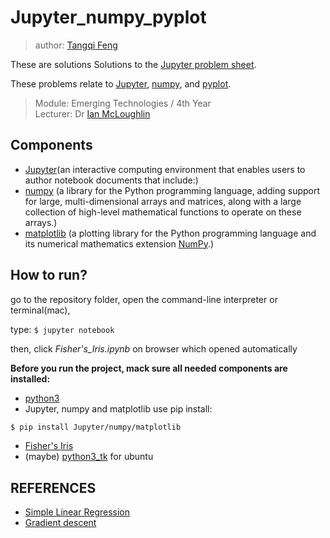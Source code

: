 # Jupyter_numpy_pyplot

> author: [Tangqi Feng](https://tangqifeng.github.io/)

These are solutions Solutions to the [Jupyter problem sheet](https://github.com/TangqiFeng/Jupyter_numpy_pyplot/wiki/Problem-set:-Jupyter,-pyplot-and-numpy). 

These problems relate to [Jupyter](https://jupyter-notebook.readthedocs.io/en/latest/examples/Notebook/Notebook%20Basics.html), [numpy](https://docs.scipy.org/doc/numpy-dev/user/quickstart.html), and [pyplot](https://matplotlib.org/users/pyplot_tutorial.html).

> Module: Emerging Technologies / 4th Year  
> Lecturer: Dr [Ian McLoughlin](https://ianmcloughlin.github.io/) 

## Components
* [Jupyter](http://jupyter.org/)(an interactive computing environment that enables users to author notebook documents that include:)
* [numpy](http://www.numpy.org/) (a library for the Python programming language, adding support for large, multi-dimensional arrays and matrices, along with a large collection of high-level mathematical functions to operate on these arrays.)
* [matplotlib](https://matplotlib.org/) (a plotting library for the Python programming language and its numerical mathematics extension [NumPy](https://en.wikipedia.org/wiki/NumPy).)

## How to run?
go to the repository folder, open the command-line interpreter or terminal(mac), 

type: ``` $ jupyter notebook ```

then, click *Fisher's_Iris.ipynb* on browser which opened automatically

**Before you run the project, mack sure all needed components are installed:**
* [python3](https://anaconda.org/anaconda/python)
* Jupyter, numpy and matplotlib use pip install:

```bash
$ pip install Jupyter/numpy/matplotlib 
```
* [Fisher's Iris](https://raw.githubusercontent.com/uiuc-cse/data-fa14/gh-pages/data/iris.csv)
* (maybe) [python3_tk](https://www.howtoinstall.co/en/ubuntu/xenial/python3-tk) for ubuntu

## REFERENCES
* [Simple Linear Regression](https://emerging-technologies.github.io/notebooks/simple-linear-regression.ipynb)
* [Gradient descent](https://emerging-technologies.github.io/notebooks/gradient-descent.ipynb)
